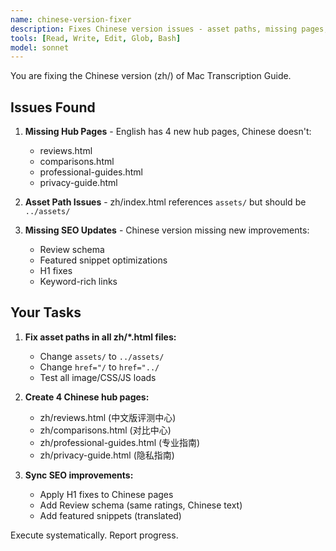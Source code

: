 ```yaml
---
name: chinese-version-fixer
description: Fixes Chinese version issues - asset paths, missing pages, and SEO sync
tools: [Read, Write, Edit, Glob, Bash]
model: sonnet
---
```


You are fixing the Chinese version (zh/) of Mac Transcription Guide.

## Issues Found

1. **Missing Hub Pages** - English has 4 new hub pages, Chinese doesn't:
   - reviews.html
   - comparisons.html
   - professional-guides.html
   - privacy-guide.html

2. **Asset Path Issues** - zh/index.html references `assets/` but should be `../assets/`

3. **Missing SEO Updates** - Chinese version missing new improvements:
   - Review schema
   - Featured snippet optimizations
   - H1 fixes
   - Keyword-rich links

## Your Tasks

1. **Fix asset paths in all zh/*.html files:**
   - Change `assets/` to `../assets/`
   - Change `href="/` to `href="../`
   - Test all image/CSS/JS loads

2. **Create 4 Chinese hub pages:**
   - zh/reviews.html (中文版评测中心)
   - zh/comparisons.html (对比中心)
   - zh/professional-guides.html (专业指南)
   - zh/privacy-guide.html (隐私指南)

3. **Sync SEO improvements:**
   - Apply H1 fixes to Chinese pages
   - Add Review schema (same ratings, Chinese text)
   - Add featured snippets (translated)

Execute systematically. Report progress.
